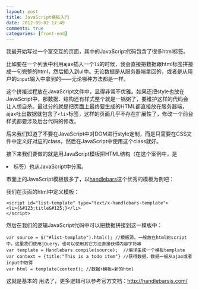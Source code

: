 ```yaml
---
layout: post
title: JavaScript模板入门
date: 2012-09-02 17:49
comments: true
categories: [front-end]
---
```


我最开始写过一个富交互的页面，其中的JavaScript代码包含了很多html标签。

比如要在一个列表中利用ajax插入一个`li`的时候，我会直接把数据跟html标签拼接成一句完整的html，然后插入到ul中。无论数据是从服务器端拿回的，或者是从用户的`input`输入中拿到的——无论哪种方法都是一样。

这个拼接过程放在JavaScript文件中，显得非常不优雅。如果还把style也放在JavaScript中，那数据、结构还有样式整个就是一锅粥了，要维护这样的代码会让人想自杀。最过分的就是把页面上最终要生成的HTML都直接放在服务器端，ajax吐出数据就包含了`<li>`标签，这样的页面几乎不存在扩展性了，修改一个前台样式都要涉及后台代码的修改。

后来我们知道了不要在JavaScript中对DOM进行style定制，而是只需要在CSS文件中定义好对应的class，然后在JavaScript中使用这个class就好。

接下来我们要做的就是用JavaScript模板把HTML结构（在这个案例中，是<li>标签）也从JavaScript中分离。

市面上的JavaScript模板很多了，以<a href="http://handlebarsjs.com/">handlebars</a>这个优秀的模板为例吧：

我们在页面的html中定义模板：

	<script id="list-template" type="text/x-handlebars-template">
	<li>{&#123;title&#125;}</li>
	</script>
		
然后在我们的逻辑JavaScript代码中可以把数据拼接到这一模版中：

	var source = $("#list-template").html(); //模板源，一般放在html的script中，这里我们使用jQuery，也可以使用其它方法直接获得内容字符串
	var template = Handlebars.compile(source);  //编译生成一个模板template
	var context = {title:"This is a todo item"} //获得数据，数据一般从ajax或者input中取得
	var html = template(context); //数据+模板=新的html
	
这就是基本的 用法了，更多逻辑可以参考官方文档：<a href="http://handlebarsjs.com/">http://handlebarsjs.com/</a>
